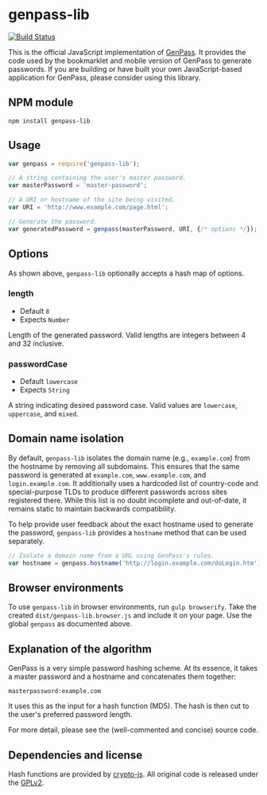 # genpass-lib

[![Build Status][build-status]][travis-ci]

This is the official JavaScript implementation of [GenPass][gp]. It provides
the code used by the bookmarklet and mobile version of GenPass to generate
passwords. If you are building or have built your own JavaScript-based
application for GenPass, please consider using this library.


## NPM module

```shell
npm install genpass-lib
```


## Usage

```javascript
var genpass = require('genpass-lib');

// A string containing the user's master password.
var masterPassword = 'master-password';

// A URI or hostname of the site being visited.
var URI = 'http://www.example.com/page.html';

// Generate the password.
var generatedPassword = genpass(masterPassword, URI, {/* options */});
```


## Options

As shown above, `genpass-lib` optionally accepts a hash map of options.

### length

* Default `8`
* Expects `Number`

Length of the generated password. Valid lengths are integers between 4 and 32
inclusive.

### passwordCase

* Default `lowercase`
* Expects `String`

A string indicating desired password case. Valid values are `lowercase`,
`uppercase`, and `mixed`.


## Domain name isolation

By default, `genpass-lib` isolates the domain name (e.g., `example.com`) from
the hostname by removing all subdomains. This ensures that the same password is
generated at `example.com`, `www.example.com`, and `login.example.com`. It
additionally uses a hardcoded list of country-code and special-purpose TLDs to
produce different passwords across sites registered there. While this list is
no doubt incomplete and out-of-date, it remains static to maintain backwards
compatibility.

To help provide user feedback about the exact hostname used to generate the
password, `genpass-lib` provides a `hostname` method that can be used
separately.

```javascript
// Isolate a domain name from a URL using GenPass's rules.
var hostname = genpass.hostname('http://login.example.com/doLogin.htm');
```


## Browser environments

To use `genpass-lib` in browser environments, run `gulp browserify`. Take the
created `dist/genpass-lib.browser.js` and include it on your page. Use the
global `genpass` as documented above.


## Explanation of the algorithm

GenPass is a very simple password hashing scheme. At its essence, it takes
a master password and a hostname and concatenates them together:

```
masterpassword:example.com
```

It uses this as the input for a hash function (MD5). The hash is then cut to
the user's preferred password length.

For more detail, please see the (well-commented and concise) source code.


## Dependencies and license

Hash functions are provided by [crypto-js][crypto-js]. All original code is
released under the [GPLv2][gplv2].


[gp]: http://supergenpass.com/genpass/
[build-status]: https://secure.travis-ci.org/chriszarate/genpass-lib.svg?branch=master
[travis-ci]: http://travis-ci.org/chriszarate/genpass-lib
[crypto-js]: https://www.npmjs.org/package/crypto-js
[gplv2]: http://www.gnu.org/licenses/gpl-2.0.html
